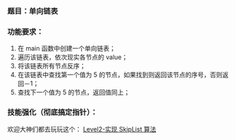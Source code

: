 ### 题目：单向链表
 
### 功能要求：

1. 在 main 函数中创建一个单向链表；
1. 遍历该链表，依次现实各节点的 value；
1. 将该链表所有节点反序；
1. 在该链表中查找第一个值为 5 的节点，如果找到则返回该节点的序号，否则返回－1；
1. 查找下一个值为 5 的节点，返回值同上；

### 技能强化（彻底搞定指针）：

欢迎大神们都去玩玩这个：
[Level2-实现 SkipList 算法](../../level2/SkipList/Readme.md)
